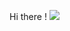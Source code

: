 Hi there !
<img src="https://img.shields.io/badge/#512bd4?style=for-the-badge&logo=.NET&logoColor=white">
